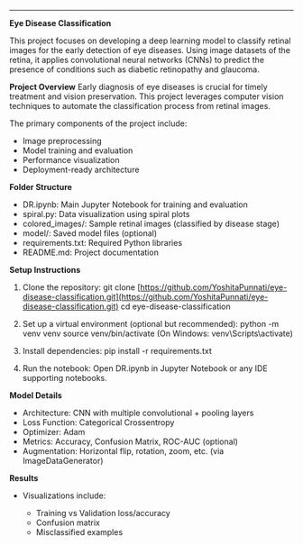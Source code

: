 
---

**Eye Disease Classification**

This project focuses on developing a deep learning model to classify retinal images for the early detection of eye diseases. Using image datasets of the retina, it applies convolutional neural networks (CNNs) to predict the presence of conditions such as diabetic retinopathy and glaucoma.

**Project Overview**
Early diagnosis of eye diseases is crucial for timely treatment and vision preservation. This project leverages computer vision techniques to automate the classification process from retinal images.

The primary components of the project include:

* Image preprocessing
* Model training and evaluation
* Performance visualization
* Deployment-ready architecture

**Folder Structure**

* DR.ipynb: Main Jupyter Notebook for training and evaluation
* spiral.py: Data visualization using spiral plots
* colored\_images/: Sample retinal images (classified by disease stage)
* model/: Saved model files (optional)
* requirements.txt: Required Python libraries
* README.md: Project documentation

**Setup Instructions**

1. Clone the repository:
   git clone [https://github.com/YoshitaPunnati/eye-disease-classification.git](https://github.com/YoshitaPunnati/eye-disease-classification.git)
   cd eye-disease-classification

2. Set up a virtual environment (optional but recommended):
   python -m venv venv
   source venv/bin/activate (On Windows: venv\Scripts\activate)

3. Install dependencies:
   pip install -r requirements.txt

4. Run the notebook:
   Open DR.ipynb in Jupyter Notebook or any IDE supporting notebooks.

**Model Details**

* Architecture: CNN with multiple convolutional + pooling layers
* Loss Function: Categorical Crossentropy
* Optimizer: Adam
* Metrics: Accuracy, Confusion Matrix, ROC-AUC (optional)
* Augmentation: Horizontal flip, rotation, zoom, etc. (via ImageDataGenerator)

**Results**


* Visualizations include:

  * Training vs Validation loss/accuracy
  * Confusion matrix
  * Misclassified examples


